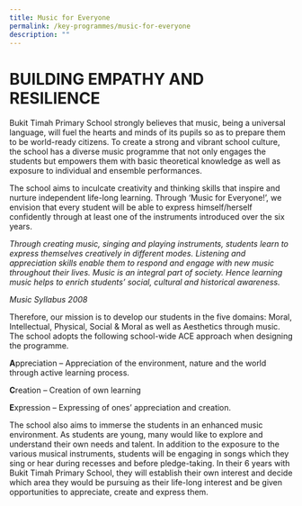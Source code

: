 ```yaml
---
title: Music for Everyone
permalink: /key-programmes/music-for-everyone
description: ""
---
```

# BUILDING EMPATHY AND RESILIENCE

Bukit Timah Primary School strongly believes that music, being a universal language, will fuel the hearts and minds of its pupils so as to prepare them to be world-ready citizens. To create a strong and vibrant school culture, the school has a diverse music programme that not only engages the students but empowers them with basic theoretical knowledge as well as exposure to individual and ensemble performances. 

The school aims to inculcate creativity and thinking skills that inspire and nurture independent life-long learning. Through ‘Music for Everyone!’, we envision that every student will be able to express himself/herself confidently through at least one of the instruments introduced over the six years.

*Through creating music, singing and playing instruments, students learn to express themselves creatively in different modes. Listening and appreciation skills enable them to respond and engage with new music throughout their lives. Music is an integral part of society. Hence learning music helps to enrich students&rsquo; social, cultural and historical awareness.*

*Music Syllabus 2008*

Therefore, our mission is to develop our students in the five domains: Moral, Intellectual, Physical, Social & Moral as well as Aesthetics through music. The school adopts the following school-wide ACE approach when designing the programme.

**A**ppreciation – Appreciation of the environment, nature and the world through active learning process.

**C**reation – Creation of own learning 

**E**xpression – Expressing of ones’ appreciation and creation.

The school also aims to immerse the students in an enhanced music environment. As students are young, many would like to explore and understand their own needs and talent. In addition to the exposure to the various musical instruments, students will be engaging in songs which they sing or hear during recesses and before pledge-taking. In their 6 years with Bukit Timah Primary School, they will establish their own interest and decide which area they would be pursuing as their life-long interest and be given opportunities to appreciate, create and express them.